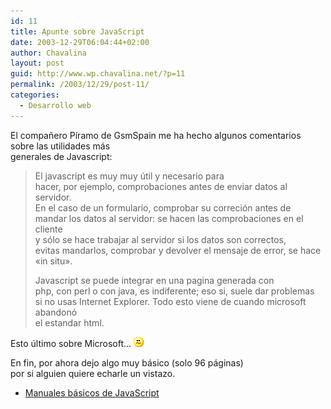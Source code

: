 ```yaml
---
id: 11
title: Apunte sobre JavaScript
date: 2003-12-29T06:04:44+02:00
author: Chavalina
layout: post
guid: http://www.wp.chavalina.net/?p=11
permalink: /2003/12/29/post-11/
categories:
  - Desarrollo web
---
```

<p align="left">
  El compañero <span class="alguien">Píramo</span> de GsmSpain me ha hecho algunos comentarios sobre las utilidades más<br /> generales de Javascript:
</p>

> <p align="left">
>   El javascript es muy muy útil y necesario para<br /> hacer, por ejemplo, comprobaciones antes de enviar datos al servidor.<br /> En el caso de un formulario, comprobar su correción antes de<br /> mandar los datos al servidor: se hacen las comprobaciones en el cliente<br /> y sólo se hace trabajar al servidor si los datos son correctos,<br /> evitas mandarlos, comprobar y devolver el mensaje de error, se hace<br /> «in situ».
> </p>
> 
> <p align="left">
>   Javascript se puede integrar en una pagina generada con<br /> php, con perl o con java, es indiferente; eso si, suele dar problemas<br /> si no usas Internet Explorer. Todo esto viene de cuando microsoft abandonó<br /> el estandar html.
> </p>

<p align="left">
  Esto último sobre Microsoft… <img src="./imagenes/emoticonos/confuso.gif"  alt="emo" />
</p>

<p align="left">
  En fin, por ahora dejo algo muy básico (solo 96 páginas)<br /> por si alguien quiere echarle un vistazo.
</p>

  * <a href="ficheros/ficheros.php#javascript" target="_blank">Manuales básicos de JavaScript</a>